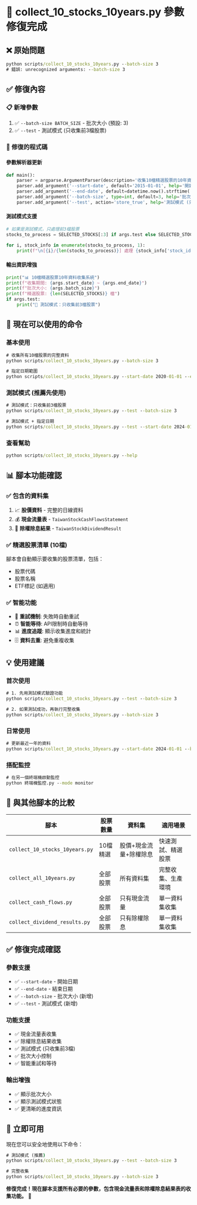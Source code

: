 # 🔧 collect_10_stocks_10years.py 參數修復完成

## ❌ **原始問題**
```cmd
python scripts/collect_10_stocks_10years.py --batch-size 3
# 錯誤: unrecognized arguments: --batch-size 3
```

## ✅ **修復內容**

### 📋 **新增參數**
1. ✅ `--batch-size BATCH_SIZE` - 批次大小 (預設: 3)
2. ✅ `--test` - 測試模式 (只收集前3檔股票)

### 🔧 **修復的程式碼**

#### **參數解析器更新**
```python
def main():
    parser = argparse.ArgumentParser(description='收集10檔精選股票的10年資料')
    parser.add_argument('--start-date', default='2015-01-01', help='開始日期 (YYYY-MM-DD)')
    parser.add_argument('--end-date', default=datetime.now().strftime('%Y-%m-%d'), help='結束日期 (YYYY-MM-DD)')
    parser.add_argument('--batch-size', type=int, default=3, help='批次大小 (預設: 3)')  # ← 新增
    parser.add_argument('--test', action='store_true', help='測試模式 (只收集前3檔股票)')  # ← 新增
```

#### **測試模式支援**
```python
# 如果是測試模式，只處理前3檔股票
stocks_to_process = SELECTED_STOCKS[:3] if args.test else SELECTED_STOCKS

for i, stock_info in enumerate(stocks_to_process, 1):
    print(f"\n[{i}/{len(stocks_to_process)}] 處理 {stock_info['stock_id']} ({stock_info['stock_name']})")
```

#### **輸出資訊增強**
```python
print("📊 10檔精選股票10年資料收集系統")
print(f"收集期間: {args.start_date} ~ {args.end_date}")
print(f"批次大小: {args.batch_size}")
print(f"精選股票: {len(SELECTED_STOCKS)} 檔")
if args.test:
    print("🧪 測試模式：只收集前3檔股票")
```

## 🚀 **現在可以使用的命令**

### **基本使用**
```cmd
# 收集所有10檔股票的完整資料
python scripts/collect_10_stocks_10years.py --batch-size 3

# 指定日期範圍
python scripts/collect_10_stocks_10years.py --start-date 2020-01-01 --end-date 2024-12-31 --batch-size 3
```

### **測試模式** (推薦先使用)
```cmd
# 測試模式：只收集前3檔股票
python scripts/collect_10_stocks_10years.py --test --batch-size 3

# 測試模式 + 指定日期
python scripts/collect_10_stocks_10years.py --test --start-date 2024-01-01 --end-date 2024-12-31 --batch-size 3
```

### **查看幫助**
```cmd
python scripts/collect_10_stocks_10years.py --help
```

## 📊 **腳本功能確認**

### ✅ **包含的資料集**
1. 📈 **股價資料** - 完整的日線資料
2. 💰 **現金流量表** - `TaiwanStockCashFlowsStatement`
3. 🎯 **除權除息結果** - `TaiwanStockDividendResult`

### ✅ **精選股票清單** (10檔)
腳本會自動顯示要收集的股票清單，包括：
- 股票代碼
- 股票名稱  
- ETF標記 (如適用)

### ✅ **智能功能**
- 🔄 **重試機制**: 失敗時自動重試
- ⏰ **智能等待**: API限制時自動等待
- 📊 **進度追蹤**: 顯示收集進度和統計
- 🗄️ **資料去重**: 避免重複收集

## 💡 **使用建議**

### **首次使用**
```cmd
# 1. 先用測試模式驗證功能
python scripts/collect_10_stocks_10years.py --test --batch-size 3

# 2. 如果測試成功，再執行完整收集
python scripts/collect_10_stocks_10years.py --batch-size 3
```

### **日常使用**
```cmd
# 更新最近一年的資料
python scripts/collect_10_stocks_10years.py --start-date 2024-01-01 --batch-size 3
```

### **搭配監控**
```cmd
# 在另一個終端機啟動監控
python 終端機監控.py --mode monitor
```

## 🎯 **與其他腳本的比較**

| 腳本 | 股票數量 | 資料集 | 適用場景 |
|------|---------|--------|----------|
| `collect_10_stocks_10years.py` | 10檔精選 | 股價+現金流量+除權除息 | 快速測試、精選股票 |
| `collect_all_10years.py` | 全部股票 | 所有資料集 | 完整收集、生產環境 |
| `collect_cash_flows.py` | 全部股票 | 只有現金流量 | 單一資料集收集 |
| `collect_dividend_results.py` | 全部股票 | 只有除權除息 | 單一資料集收集 |

## ✅ **修復完成確認**

### **參數支援**
- ✅ `--start-date` - 開始日期
- ✅ `--end-date` - 結束日期  
- ✅ `--batch-size` - 批次大小 (新增)
- ✅ `--test` - 測試模式 (新增)

### **功能支援**
- ✅ 現金流量表收集
- ✅ 除權除息結果收集
- ✅ 測試模式 (只收集前3檔)
- ✅ 批次大小控制
- ✅ 智能重試和等待

### **輸出增強**
- ✅ 顯示批次大小
- ✅ 顯示測試模式狀態
- ✅ 更清晰的進度資訊

## 🎉 **立即可用**

現在您可以安全地使用以下命令：

```cmd
# 測試模式 (推薦)
python scripts/collect_10_stocks_10years.py --test --batch-size 3

# 完整收集
python scripts/collect_10_stocks_10years.py --batch-size 3
```

**修復完成！現在腳本支援所有必要的參數，包含現金流量表和除權除息結果表的收集功能。** 🎊
